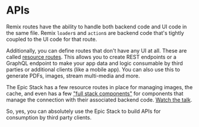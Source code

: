 # APIs

Remix routes have the ability to handle both backend code and UI code in the
same file. Remix `loader`s and `action`s are backend code that's tightly coupled
to the UI code for that route.

Additionally, you can define routes that don't have any UI at all. These are
called [resource routes](https://remix.run/docs/en/main/guides/resource-routes).
This allows you to create REST endpoints or a GraphQL endpoint to make your app
data and logic consumable by third parties or additional clients (like a mobile
app). You can also use this to generate PDFs, images, stream multi-media and
more.

The Epic Stack has a few resource routes in place for managing images, the
cache, and even has a few
["full stack components"](https://www.epicweb.dev/full-stack-components) for
components that manage the connection with their associated backend code.
[Watch the talk](https://www.youtube.com/watch?v=30HAT5Quvgk&list=PLV5CVI1eNcJgNqzNwcs4UKrlJdhfDjshf).

So, yes, you can absolutely use the Epic Stack to build APIs for consumption by
third party clients.
